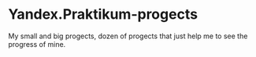 # Yandex.Praktikum-progects
My small and big progects, dozen of progects that just help me to see the progress of mine.
